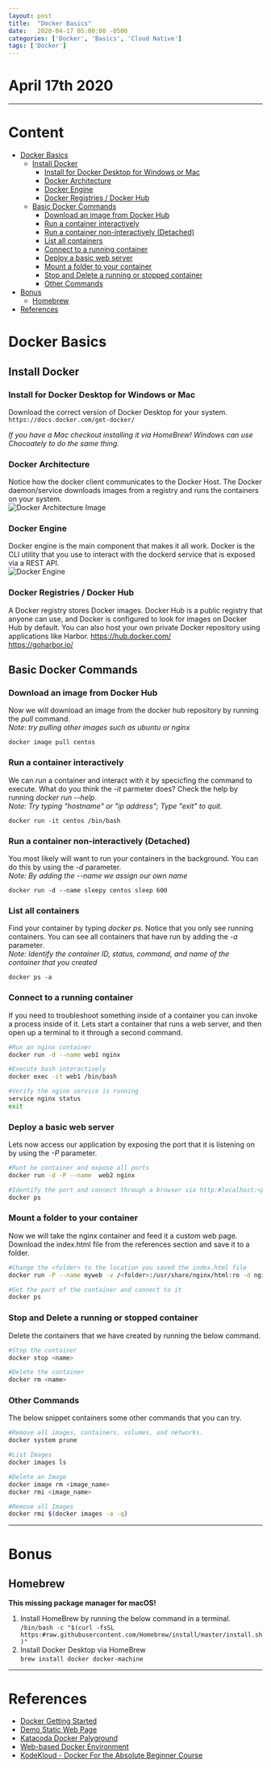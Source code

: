```yaml
---
layout: post
title:  "Docker Basics"
date:   2020-04-17 05:00:00 -0500
categories: ['Docker', 'Basics', 'Cloud Native']
tags: ['Docker']
---
```

# April 17th 2020
* * *
# Content
- [Docker Basics](#docker-basics)
  * [Install Docker](#install-docker)
    + [Install for Docker Desktop for Windows or Mac](#install-for-docker-desktop-for-windows-or-mac)
    + [Docker Architecture](#docker-architecture)
    + [Docker Engine](#docker-engine)
    + [Docker Registries / Docker Hub](#docker-registries---docker-hub)
  * [Basic Docker Commands](#basic-docker-commands)
    + [Download an image from Docker Hub](#download-an-image-from-docker-hub)
    + [Run a container interactively](#run-a-container-interactively)
    + [Run a container non-interactively (Detached)](#run-a-container-non-interactively--detached-)
    + [List all containers](#list-all-containers)
    + [Connect to a running container](#connect-to-a-running-container)
    + [Deploy a basic web server](#deploy-a-basic-web-server)
    + [Mount a folder to your container](#mount-a-folder-to-your-container)
    + [Stop and Delete a running or stopped container](#stop-and-delete-a-running-or-stopped-container)
    + [Other Commands](#other-commands)
- [Bonus](#bonus)
  * [Homebrew](#homebrew)
- [References](#references)

# Docker Basics

## Install Docker 

### Install for Docker Desktop for Windows or Mac  
Download the correct version of Docker Desktop for your system.  
`https://docs.docker.com/get-docker/`  

*If you have a Mac checkout installing it via HomeBrew! Windows can use Chocoately to do the same thing.*   


### Docker Architecture
Notice how the docker client communicates to the Docker Host. The Docker daemon/service downloads images from a registry and runs the containers on your system.  
![Docker Architecture Image](https://docs.docker.com/engine/images/architecture.svg)  

### Docker Engine
Docker engine is the main component that makes it all work. Docker is the CLI utility that you use to interact with the dockerd service that is exposed via a REST API.  
![Docker Engine](https://docs.docker.com/engine/images/engine-components-flow.png)  
  
### Docker Registries / Docker Hub  
A Docker registry stores Docker images. Docker Hub is a public registry that anyone can use, and Docker is configured to look for images on Docker Hub by default. You can also host your own private Docker repository using applications like Harbor. 
https://hub.docker.com/  
https://goharbor.io/  

## Basic Docker Commands

### Download an image from Docker Hub  
Now we will download an image from the docker hub repository by running the *pull* command.  
*Note: try pulling other images such as ubuntu or nginx*  
```
docker image pull centos
```

### Run a container interactively  
We can *run* a container and interact with it by specicfing the command to execute. What do you think the *-it* parmeter does? Check the help by running *docker run --help*.  
*Note: Try typing "hostname" or "ip address"; Type "exit" to quit.*  
```
docker run -it centos /bin/bash
```

### Run a container non-interactively (Detached)  
You most likely will want to run your containers in the background. You can do this by using the *-d* parameter.  
*Note: By adding the --name we assign our own name*    
```
docker run -d --name sleepy centos sleep 600
```

### List all containers  
Find your container by typing *docker ps*. Notice that you only see running containers. You can see all containers that have run by adding the *-a* parameter.  
*Note: Identify the container ID, status, command, and name of the container that you created*     
```
docker ps -a
```

### Connect to a running container
If you need to troubleshoot something inside of a container you can invoke a process inside of it. Lets start a container that runs a web server, and then open up a terminal to it through a second command.
```bash
#Run an nginx container
docker run -d --name web1 nginx

#Execute bash interactively
docker exec -it web1 /bin/bash

#Verify the nginx service is running
service nginx status
exit
```

### Deploy a basic web server
Lets now access our application by exposing the port that it is listening on by using the *-P* parameter.   
```bash  
#Runt he container and expose all ports
docker run -d -P --name  web2 nginx

#Identify the port and connect through a browser via http:#localhost:<port>
docker ps
```  

### Mount a folder to your container
Now we will take the nginx container and feed it a custom web page. Download the index.html file from the references section and save it to a folder.  
```bash
#Change the <folder> to the location you saved the index.html file
docker run -P --name myweb -v /<folder>:/usr/share/nginx/html:ro -d nginx

#Get the port of the container and connect to it
docker ps
```

### Stop and Delete a running or stopped container  
Delete the containers that we have created by running the below command.  
```bash
#Stop the container
docker stop <name>

#Delete the container
docker rm <name>
```

### Other Commands
The below snippet containers some other commands that you can try.
```bash
#Remove all images, containers, volumes, and networks.
docker system prune

#List Images
docker images ls

#Delete an Image
docker image rm <image_name> 
docker rmi <image_name>

#Remove all Images
docker rmi $(docker images -a -q)
```

* * *

# Bonus
## Homebrew  
**This missing package manager for macOS!** 

1. Install HomeBrew by running the below command in a terminal.  
`/bin/bash -c "$(curl -fsSL https:#raw.githubusercontent.com/Homebrew/install/master/install.sh)"`
2. Install Docker Desktop via HomeBrew  
`brew install docker docker-machine`

* * *

# References
* [Docker Getting Started](https://docs.docker.com/get-started/overview/)
* [Demo Static Web Page](https://raw.githubusercontent.com/168cyber/168cyber.github.io/master/files/docker-basics/index.html)
* [Katacoda Docker Palyground](https://www.katacoda.com/courses/docker/playground)
* [Web-based Docker Environment](https://labs.play-with-docker.com/)
* [KodeKloud - Docker For the Absolute Beginner Course](https://kodekloud.com/p/docker-for-the-absolute-beginner-hands-on)